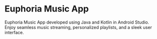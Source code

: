 # Euphoria Music App
 Euphoria Music App developed using Java and Kotlin in Android Studio. Enjoy seamless music streaming, personalized playlists, and a sleek user interface.
